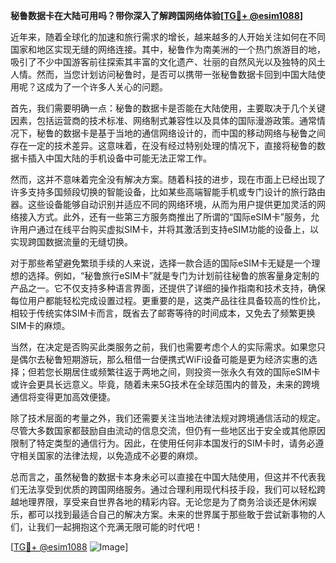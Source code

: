 **秘鲁数据卡在大陆可用吗？带你深入了解跨国网络体验[[TG💪+ @esim1088](https://t.me/s/esim1088)]**

近年来，随着全球化的加速和旅行需求的增长，越来越多的人开始关注如何在不同国家和地区实现无缝的网络连接。其中，秘鲁作为南美洲的一个热门旅游目的地，吸引了不少中国游客前往探索其丰富的文化遗产、壮丽的自然风光以及独特的风土人情。然而，当您计划访问秘鲁时，是否可以携带一张秘鲁数据卡回到中国大陆使用呢？这成为了一个许多人关心的问题。

首先，我们需要明确一点：秘鲁的数据卡是否能在大陆使用，主要取决于几个关键因素，包括运营商的技术标准、网络制式兼容性以及具体的国际漫游政策。通常情况下，秘鲁的数据卡是基于当地的通信网络设计的，而中国的移动网络与秘鲁之间存在一定的技术差异。这意味着，在没有经过特别处理的情况下，直接将秘鲁的数据卡插入中国大陆的手机设备中可能无法正常工作。

然而，这并不意味着完全没有解决方案。随着科技的进步，现在市面上已经出现了许多支持多国频段切换的智能设备，比如某些高端智能手机或专门设计的旅行路由器。这些设备能够自动识别并适应不同的网络环境，从而为用户提供更加灵活的网络接入方式。此外，还有一些第三方服务商推出了所谓的“国际eSIM卡”服务，允许用户通过在线平台购买虚拟SIM卡，并将其激活到支持eSIM功能的设备上，以实现跨国数据流量的无缝切换。

对于那些希望避免繁琐手续的人来说，选择一款合适的国际eSIM卡无疑是一个理想的选择。例如，“秘鲁旅行eSIM卡”就是专门为计划前往秘鲁的旅客量身定制的产品之一。它不仅支持多种语言界面，还提供了详细的操作指南和技术支持，确保每位用户都能轻松完成设置过程。更重要的是，这类产品往往具备较高的性价比，相较于传统实体SIM卡而言，既省去了邮寄等待的时间成本，又免去了频繁更换SIM卡的麻烦。

当然，在决定是否购买此类服务之前，我们也需要考虑个人的实际需求。如果您只是偶尔去秘鲁短期游玩，那么租借一台便携式WiFi设备可能是更为经济实惠的选择；但若您长期居住或频繁往返于两地之间，则投资一张永久有效的国际eSIM卡或许会更具长远意义。毕竟，随着未来5G技术在全球范围内的普及，未来的跨境通信将变得更加高效便捷。

除了技术层面的考量之外，我们还需要关注当地法律法规对跨境通信活动的规定。尽管大多数国家都鼓励自由流动的信息交流，但仍有一些地区出于安全或其他原因限制了特定类型的通信行为。因此，在使用任何非本国发行的SIM卡时，请务必遵守相关国家的法律法规，以免造成不必要的麻烦。

总而言之，虽然秘鲁的数据卡本身未必可以直接在中国大陆使用，但这并不代表我们无法享受到优质的跨国网络服务。通过合理利用现代科技手段，我们可以轻松跨越地理界限，享受来自世界各地的精彩内容。无论您是为了商务洽谈还是休闲娱乐，都可以找到最适合自己的解决方案。未来的世界属于那些敢于尝试新事物的人们，让我们一起拥抱这个充满无限可能的时代吧！

[[TG💪+ @esim1088](https://t.me/s/esim1088) ![Image](https://i.postimg.cc/4NQfJmqS/Snipaste-2025-05-13-00-14-12.png)]